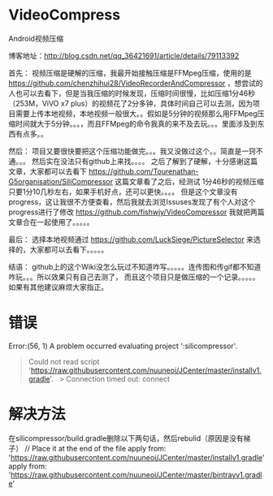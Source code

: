 # VideoCompress
Android视频压缩

博客地址：http://blog.csdn.net/qq_36421691/article/details/79113392

首先： 视频压缩是硬解的压缩，我最开始接触压缩是FFMpeg压缩，使用的是 https://github.com/chenzhihui28/VideoRecorderAndCompressor ，想尝试的人也可以去看下，但是当我压缩的时候发现，压缩时间很慢，比如压缩1分46秒（253M，ViVO x7 plus）的视频花了2分多钟，具体时间自己可以去测，因为项目需要上传本地视频，本地视频一般很大。。假如是5分钟的视频那么用FFMpeg压缩时间就大于5分钟。。。，而且FFMpeg的命令我真的来不及去玩。。。里面涉及到东西有点多。。

然后： 项目又要很快要把这个压缩功能做完。。。我又没做过这个。。简直是一窍不通。。。 然后实在没法只有github上来找。。。。 之后了解到了硬解，十分感谢这篇文章，大家都可以去看下 https://github.com/Tourenathan-G5organisation/SiliCompressor 这篇文章看了之后，经测试 1分46秒的视频压缩只要1分10几秒左右，如果手机好点，还可以更快。。。。 但是这个文章没有progress，这让我很不方便查看，然后我就去浏览Issuses发现了有个人对这个progress进行了修改 https://github.com/fishwjy/VideoCompressor 我就把两篇文章合在一起使用了。。。。。

最后： 选择本地视频通过 https://github.com/LuckSiege/PictureSelector 来选择的，大家都可以去看下。。。。。

结语： github上的这个Wiki没怎么玩过不知道咋写。。。。。连传图和传gif都不知道咋玩。。。所以效果只有自己去测了， 而且这个项目只是做压缩的一个记录。。。。。如果有其他建议麻烦大家指正。

# 错误
Error:(56, 1) A problem occurred evaluating project ':silicompressor'.
> Could not read script 'https://raw.githubusercontent.com/nuuneoi/JCenter/master/installv1.gradle'.
   > Connection timed out: connect
# 解决方法
在silicompressor/build.gradle删除以下两句话，然后rebulid（原因是没有梯子）
// Place it at the end of the file
apply from: 'https://raw.githubusercontent.com/nuuneoi/JCenter/master/installv1.gradle'
apply from: 'https://raw.githubusercontent.com/nuuneoi/JCenter/master/bintrayv1.gradle'
